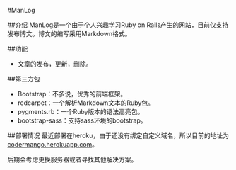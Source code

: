 #ManLog

##介绍
ManLog是一个由于个人兴趣学习Ruby on Rails产生的网站，目前仅支持发布博文。博文的编写采用Markdown格式。

##功能
* 文章的发布，更新，删除。

##第三方包
* Bootstrap：不多说，优秀的前端框架。
* redcarpet：一个解析Markdown文本的Ruby包。
* pygments.rb：一个Ruby版本的语法高亮包。
* bootstrap-sass：支持sass环境的bootstrap。

##部署情况
最近部署在heroku，由于还没有绑定自定义域名，所以目前的地址为[codermango.herokuapp.com](http://codermango.herokuapp.com)。

后期会考虑更换服务器或者寻找其他解决方案。

